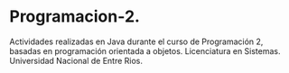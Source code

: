 # Programacion-2.
Actividades realizadas en Java durante el curso de Programación 2, basadas en programación orientada a objetos.
Licenciatura en Sistemas.
Universidad Nacional de Entre Rios.
